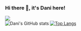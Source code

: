 ### Hi there 👋, it's Dani here!

![](https://komarev.com/ghpvc/?username=danifitriantoo)<br />
![Dani's GitHub stats](https://github-readme-stats.vercel.app/api?username=danifitriantoo&show_icons=true&theme=transparent)
[![Top Langs](https://github-readme-stats.vercel.app/api/top-langs/?username=danifitriantoo&hide=javascript,html,css&layout=compact&theme=dark)](https://github.com/danifitriantoo/github-readme-stats)

<!--
**danifitriantoo/danifitriantoo** is a ✨ _special_ ✨ repository because its `README.md` (this file) appears on your GitHub profile.

Here are some ideas to get you started:


-->
